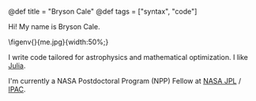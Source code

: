 @def title = "Bryson Cale"
@def tags = ["syntax", "code"]

Hi! My name is Bryson Cale.

\figenv{}{me.jpg}{width:50%;}

I write code tailored for astrophysics and mathematical optimization. I like [Julia](https://julialang.org/).

I'm currently a NASA Postdoctoral Program (NPP) Fellow at [NASA JPL](https://www.jpl.nasa.gov/) / [IPAC](https://www.ipac.caltech.edu/).
